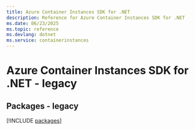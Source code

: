 ```yaml
---
title: Azure Container Instances SDK for .NET
description: Reference for Azure Container Instances SDK for .NET
ms.date: 06/23/2025
ms.topic: reference
ms.devlang: dotnet
ms.service: containerinstances
---
```

# Azure Container Instances SDK for .NET - legacy
## Packages - legacy
[!INCLUDE [packages](container-instances-index.md)]